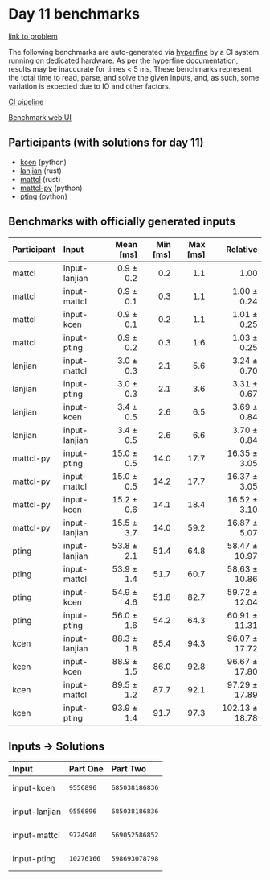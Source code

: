 # Day 11 benchmarks

[link to problem](https://adventofcode.com/2023/day/11)

The following benchmarks are auto-generated via
[hyperfine](https://github.com/sharkdp/hyperfine) by a CI system running on
dedicated hardware. As per the hyperfine documentation, results may be
inaccurate for times < 5 ms. These benchmarks represent the total time to read,
parse, and solve the given inputs, and, as such, some variation is expected due
to IO and other factors.

[CI pipeline](http://ci.papercode.net:8080/teams/main/pipelines/aoc2023)

[Benchmark web UI](https://aoc.ancalagon.black)


## Participants (with solutions for day 11)

- [kcen](https://github.com/kcen/aoc2023) (python)
- [lanjian](https://github.com/lanjian/aoc-2023) (rust)
- [mattcl](https://github.com/mattcl/aoc2023) (rust)
- [mattcl-py](https://github.com/mattcl/aoc2023-py) (python)
- [pting](https://github.com/pting/aoc2023) (python)


## Benchmarks with officially generated inputs

| Participant | Input | Mean [ms] | Min [ms] | Max [ms] | Relative |
|:---|:---|---:|---:|---:|---:|
| mattcl | input-lanjian | 0.9 ± 0.2 | 0.2 | 1.1 | 1.00 |
| mattcl | input-mattcl | 0.9 ± 0.1 | 0.3 | 1.1 | 1.00 ± 0.24 |
| mattcl | input-kcen | 0.9 ± 0.1 | 0.2 | 1.1 | 1.01 ± 0.25 |
| mattcl | input-pting | 0.9 ± 0.2 | 0.3 | 1.6 | 1.03 ± 0.25 |
| lanjian | input-mattcl | 3.0 ± 0.3 | 2.1 | 5.6 | 3.24 ± 0.70 |
| lanjian | input-pting | 3.0 ± 0.3 | 2.1 | 3.6 | 3.31 ± 0.67 |
| lanjian | input-kcen | 3.4 ± 0.5 | 2.6 | 6.5 | 3.69 ± 0.84 |
| lanjian | input-lanjian | 3.4 ± 0.5 | 2.6 | 6.6 | 3.70 ± 0.84 |
| mattcl-py | input-pting | 15.0 ± 0.5 | 14.0 | 17.7 | 16.35 ± 3.05 |
| mattcl-py | input-mattcl | 15.0 ± 0.5 | 14.2 | 17.7 | 16.37 ± 3.05 |
| mattcl-py | input-kcen | 15.2 ± 0.6 | 14.1 | 18.4 | 16.52 ± 3.10 |
| mattcl-py | input-lanjian | 15.5 ± 3.7 | 14.0 | 59.2 | 16.87 ± 5.07 |
| pting | input-lanjian | 53.8 ± 2.1 | 51.4 | 64.8 | 58.47 ± 10.97 |
| pting | input-mattcl | 53.9 ± 1.4 | 51.7 | 60.7 | 58.63 ± 10.86 |
| pting | input-kcen | 54.9 ± 4.6 | 51.8 | 82.7 | 59.72 ± 12.04 |
| pting | input-pting | 56.0 ± 1.6 | 54.2 | 64.3 | 60.91 ± 11.31 |
| kcen | input-lanjian | 88.3 ± 1.8 | 85.4 | 94.3 | 96.07 ± 17.72 |
| kcen | input-kcen | 88.9 ± 1.5 | 86.0 | 92.8 | 96.67 ± 17.80 |
| kcen | input-mattcl | 89.5 ± 1.2 | 87.7 | 92.1 | 97.29 ± 17.89 |
| kcen | input-pting | 93.9 ± 1.4 | 91.7 | 97.3 | 102.13 ± 18.78 |


## Inputs -> Solutions

| Input | Part One | Part Two |
|:---|:---|:---|
|input-kcen|<pre>9556896</pre>|<pre>685038186836</pre>|
|input-lanjian|<pre>9556896</pre>|<pre>685038186836</pre>|
|input-mattcl|<pre>9724940</pre>|<pre>569052586852</pre>|
|input-pting|<pre>10276166</pre>|<pre>598693078798</pre>|